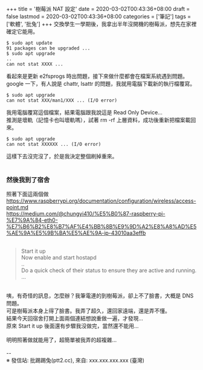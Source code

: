 +++
title = '樹莓派 NAT 設定'
date = 2020-03-02T00:43:36+08:00
draft = false
lastmod = 2020-03-02T00:43:36+08:00
categories = ['筆記']
tags = ['軟體', '批兔']
+++
交換學生一學期後，我拿出半年沒開機的樹莓派，想先在家裡確定它能用。<br>
```
$ sudo apt update
91 packages can be upgraded ...
$ sudo apt upgrade
..
can not stat XXXX ...
```
看起來是更新 e2fsprogs 時出問題，接下來做什麼都會在檔案系統遇到問題。<br>
google 一下，有人說是 chattr, lsattr 的問題，我就用電腦下載新的執行檔覆寫。<br>
```
$ sudo apt upgrade
can not stat XXX/man1/XXX ... (I/O error)
```
我用電腦覆寫這個檔案，結果電腦跟我說這是 Read Only Device...<br>
推測是壞軌（記憶卡也叫壞軌嗎），試著 rm -rf 上層資料，成功後重新把檔案載回來。<br>
```
$ sudo apt upgrade
can not stat XXXXXX ... (I/O error)
```
這樣下去沒完沒了，於是我決定整個刷掉重來。<br>
<br>
### 然後我到了宿舍
照著下面這兩個做<br>
https://www.raspberrypi.org/documentation/configuration/wireless/access-point.md<br>
https://medium.com/@chungyi410/%E5%B0%87-raspberry-pi-%E7%9A%84-eth0-%E7%B6%B2%E8%B7%AF%E4%BB%8B%E9%9D%A2%E8%A8%AD%E5%AE%9A%E5%9B%BA%E5%AE%9A-ip-43010aa3effb<br>
<br>
> Start it up<br>
Now enable and start hostapd<br>
..<br>
Do a quick check of their status to ensure they are active and running.<br>
...

<br>
咦，有奇怪的訊息，怎麼辦？我筆電連的到樹莓派，卻上不了臉書，大概是 DNS 問題。<br>
可是樹莓派本身上得了臉書。我弄了超久，還回家遠端，還是弄不懂。<br>
結果今天回宿舍打開上面兩個連結想說重做一遍，才發現...<br>
原來 Start it up 後面還有步驟我沒做完，當然還不能用...<br>
<br>
明明照著做就能用了，超簡單被我弄的超複雜...<br>
<br>
--<br>
※ 發信站: 批踢踢兔(ptt2.cc), 來自: xxx.xxx.xxx.xxx (臺灣)<br>
